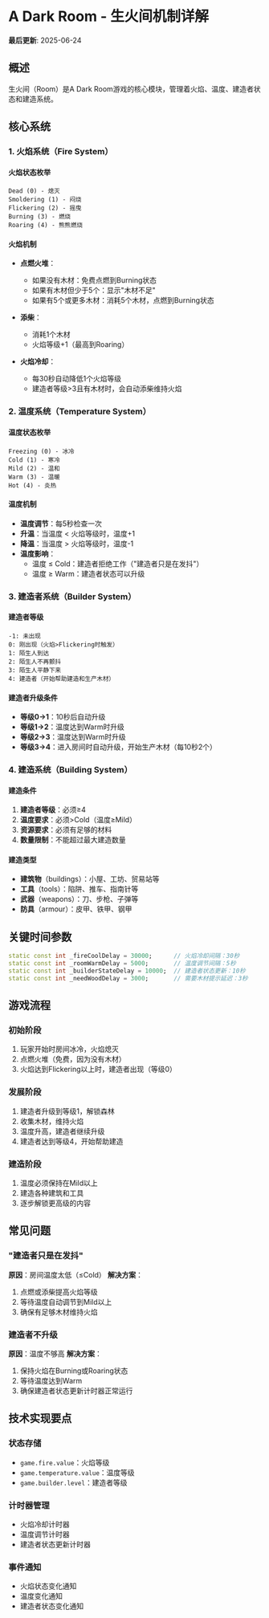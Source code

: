 # A Dark Room - 生火间机制详解

**最后更新**: 2025-06-24

## 概述

生火间（Room）是A Dark Room游戏的核心模块，管理着火焰、温度、建造者状态和建造系统。

## 核心系统

### 1. 火焰系统（Fire System）

#### 火焰状态枚举
```
Dead (0) - 熄灭
Smoldering (1) - 闷烧
Flickering (2) - 摇曳
Burning (3) - 燃烧
Roaring (4) - 熊熊燃烧
```

#### 火焰机制
- **点燃火堆**：
  - 如果没有木材：免费点燃到Burning状态
  - 如果有木材但少于5个：显示"木材不足"
  - 如果有5个或更多木材：消耗5个木材，点燃到Burning状态

- **添柴**：
  - 消耗1个木材
  - 火焰等级+1（最高到Roaring）

- **火焰冷却**：
  - 每30秒自动降低1个火焰等级
  - 建造者等级>3且有木材时，会自动添柴维持火焰

### 2. 温度系统（Temperature System）

#### 温度状态枚举
```
Freezing (0) - 冰冷
Cold (1) - 寒冷
Mild (2) - 温和
Warm (3) - 温暖
Hot (4) - 炎热
```

#### 温度机制
- **温度调节**：每5秒检查一次
- **升温**：当温度 < 火焰等级时，温度+1
- **降温**：当温度 > 火焰等级时，温度-1
- **温度影响**：
  - 温度 ≤ Cold：建造者拒绝工作（"建造者只是在发抖"）
  - 温度 ≥ Warm：建造者状态可以升级

### 3. 建造者系统（Builder System）

#### 建造者等级
```
-1: 未出现
0: 刚出现（火焰>Flickering时触发）
1: 陌生人到达
2: 陌生人不再颤抖
3: 陌生人平静下来
4: 建造者（开始帮助建造和生产木材）
```

#### 建造者升级条件
- **等级0→1**：10秒后自动升级
- **等级1→2**：温度达到Warm时升级
- **等级2→3**：温度达到Warm时升级
- **等级3→4**：进入房间时自动升级，开始生产木材（每10秒2个）

### 4. 建造系统（Building System）

#### 建造条件
1. **建造者等级**：必须≥4
2. **温度要求**：必须>Cold（温度≥Mild）
3. **资源要求**：必须有足够的材料
4. **数量限制**：不能超过最大建造数量

#### 建造类型
- **建筑物**（buildings）：小屋、工坊、贸易站等
- **工具**（tools）：陷阱、推车、指南针等
- **武器**（weapons）：刀、步枪、子弹等
- **防具**（armour）：皮甲、铁甲、钢甲

## 关键时间参数

```dart
static const int _fireCoolDelay = 30000;      // 火焰冷却间隔：30秒
static const int _roomWarmDelay = 5000;       // 温度调节间隔：5秒
static const int _builderStateDelay = 10000;  // 建造者状态更新：10秒
static const int _needWoodDelay = 3000;       // 需要木材提示延迟：3秒
```

## 游戏流程

### 初始阶段
1. 玩家开始时房间冰冷，火焰熄灭
2. 点燃火堆（免费，因为没有木材）
3. 火焰达到Flickering以上时，建造者出现（等级0）

### 发展阶段
1. 建造者升级到等级1，解锁森林
2. 收集木材，维持火焰
3. 温度升高，建造者继续升级
4. 建造者达到等级4，开始帮助建造

### 建造阶段
1. 温度必须保持在Mild以上
2. 建造各种建筑和工具
3. 逐步解锁更高级的内容

## 常见问题

### "建造者只是在发抖"
**原因**：房间温度太低（≤Cold）
**解决方案**：
1. 点燃或添柴提高火焰等级
2. 等待温度自动调节到Mild以上
3. 确保有足够木材维持火焰

### 建造者不升级
**原因**：温度不够高
**解决方案**：
1. 保持火焰在Burning或Roaring状态
2. 等待温度达到Warm
3. 确保建造者状态更新计时器正常运行

## 技术实现要点

### 状态存储
- `game.fire.value`：火焰等级
- `game.temperature.value`：温度等级
- `game.builder.level`：建造者等级

### 计时器管理
- 火焰冷却计时器
- 温度调节计时器
- 建造者状态更新计时器

### 事件通知
- 火焰状态变化通知
- 温度变化通知
- 建造者状态变化通知
